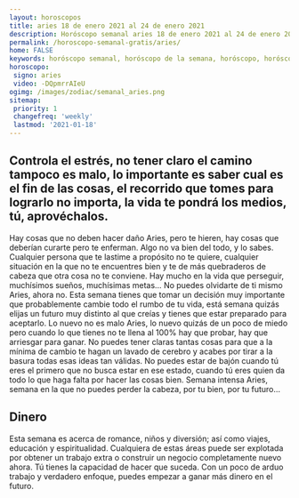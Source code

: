 ```yaml
---
layout: horoscopos
title: aries 18 de enero 2021 al 24 de enero 2021 
description: Horóscopo semanal aries 18 de enero 2021 al 24 de enero 2021. Controla el estrés, no tener claro el camino tampoco es malo, lo importante es saber cual es el fin de las cosas, el recorrido que tomes para lograrlo no importa, la vida te pondrá los medios, tú, aprovéchalos.
permalink: /horoscopo-semanal-gratis/aries/
home: FALSE
keywords: horóscopo semanal, horóscopo de la semana, horóscopo, horóscopo gratis,horóscopos, horóscopo esperanza gracia, horoscopos aries la semana, horóscopos gratis, Tarot, Astrologia, Zodíaco, aries, horoscopo gratis, semanal
horoscopo:
 signo: aries
 video: -DQpmrrAIeU
ogimg: /images/zodiac/semanal_aries.png
sitemap:
 priority: 1
 changefreq: 'weekly'
 lastmod: '2021-01-18'
---
```




## Controla el estrés, no tener claro el camino tampoco es malo, lo importante es saber cual es el fin de las cosas, el recorrido que tomes para lograrlo no importa, la vida te pondrá los medios, tú, aprovéchalos.

Hay cosas que no deben hacer daño Aries, pero te hieren, hay cosas que deberían curarte pero te enferman. Algo no va bien del todo, y lo sabes. Cualquier persona que te lastime a propósito no te quiere, cualquier situación en la que no te encuentres bien y te de más quebraderos de cabeza que otra cosa no te conviene. Hay mucho en la vida que perseguir, muchísimos sueños, muchísimas metas… No puedes olvidarte de ti mismo Aries, ahora no. Esta semana tienes que tomar un decisión muy importante que probablemente cambie todo el rumbo de tu vida, está semana quizás elijas un futuro muy distinto al que creías y tienes que estar preparado para aceptarlo. Lo nuevo no es malo Aries, lo nuevo quizás de un poco de miedo pero cuando lo que tienes no te llena al 100% hay que probar, hay que arriesgar para ganar. No puedes tener claras tantas cosas para que a la mínima de cambio te hagan un lavado de cerebro y acabes por tirar a la basura todas esas ideas tan válidas. No puedes estar de bajón cuando tú eres el primero que no busca estar en ese estado, cuando tú eres quien da todo lo que haga falta por hacer las cosas bien. Semana intensa Aries, semana en la que no puedes perder la cabeza, por tu bien, por tu futuro…

## Dinero

Esta semana es acerca de romance, niños y diversión; así como viajes, educación y espiritualidad. Cualquiera de estas áreas puede ser explotada por obtener un trabajo extra o construir un negocio completamente nuevo ahora. Tú tienes la capacidad de hacer que suceda. Con un poco de arduo trabajo y verdadero enfoque, puedes empezar a ganar más dinero en el futuro.